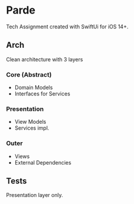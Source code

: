 # Parde
Tech Assignment created with SwiftUi for iOS 14+.

## Arch

Clean architecture with 3 layers

### Core (Abstract)
- Domain Models
- Interfaces for Services

### Presentation
- View Models
- Services impl.

### Outer
- Views
- External Dependencies

## Tests 

Presentation layer only.
